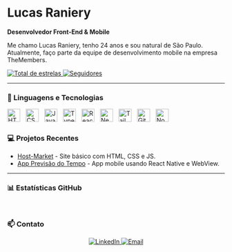 # Lucas Raniery

**Desenvolvedor Front-End & Mobile**

Me chamo Lucas Raniery, tenho 24 anos e sou natural de São Paulo. Atualmente, faço parte da equipe de desenvolvimento mobile na empresa TheMembers.

<p align="left">
    <a href="https://github.com/zSrLusca?tab=repositories&sort=stargazers">
        <img 
            alt="Total de estrelas" 
            title="Total de estrelas GitHub" 
            src="https://custom-icon-badges.demolab.com/github/stars/zSrLusca?color=55960c&style=for-the-badge&labelColor=488207&logo=star&label=estrelas"
        />
    </a>
    <a href="https://github.com/zSrLusca?tab=followers">
        <img 
            alt="Seguidores" 
            title="Me siga no GitHub" 
            src="https://custom-icon-badges.demolab.com/github/followers/zSrLusca?color=236ad3&labelColor=1155ba&style=for-the-badge&logo=github&label=Seguidores&logoColor=white"
        />
    </a>
</p>

---

### 🤖 Linguagens e Tecnologias

<p>
<img align="left" alt="HTML" title="HTML" width="30px" style="padding-right:10px;" src="https://cdn.jsdelivr.net/gh/devicons/devicon@latest/icons/html5/html5-original.svg" />
<img align="left" alt="CSS" title="CSS" width="30px" style="padding-right:10px;" src="https://cdn.jsdelivr.net/gh/devicons/devicon@latest/icons/css3/css3-original.svg" />
<img align="left" alt="JavaScript" title="JavaScript" width="30px" style="padding-right:10px;" src="https://cdn.jsdelivr.net/gh/devicons/devicon@latest/icons/javascript/javascript-original.svg" />
<img align="left" alt="TypeScript" title="TypeScript" width="30px" style="padding-right:10px;" src="https://cdn.jsdelivr.net/gh/devicons/devicon@latest/icons/typescript/typescript-original.svg" />
<img align="left" alt="React" title="React" width="30px" style="padding-right:10px;" src="https://cdn.jsdelivr.net/gh/devicons/devicon@latest/icons/react/react-original.svg" />
<img align="left" alt="Next.js" title="Next.js" width="30px" style="padding-right:10px;" src="https://cdn.jsdelivr.net/gh/devicons/devicon@latest/icons/nextjs/nextjs-original.svg" />
<img align="left" alt="Tailwind" title="Tailwind" width="30px" style="padding-right:10px;" src="https://cdn.jsdelivr.net/gh/devicons/devicon@latest/icons/tailwindcss/tailwindcss-original.svg" />
<img align="left" alt="Git" title="Git" width="30px" style="padding-right:10px;" src="https://cdn.jsdelivr.net/gh/devicons/devicon@latest/icons/git/git-original.svg" />
<img align="left" alt="Node.js" title="Node.js" width="30px" style="padding-right:10px;" src="https://cdn.jsdelivr.net/gh/devicons/devicon@latest/icons/nodejs/nodejs-original.svg" />
</p>

<br /><br />

### 💻 Projetos Recentes

- [Host-Market](https://github.com/nykael/Host-Market) - Site básico com HTML, CSS e JS.  
- [App Previsão do Tempo](https://github.com/zSrLusca/previsao-do-tempo) - App mobile usando React Native e WebView.  

---

### 📊 Estatísticas GitHub

<!--START_STATS-->
<!--END_STATS-->

<br />

### 📫 Contato

<p align="center">
    <a href="https://www.linkedin.com/in/lucas-raniery-696247382" target="_blank">
        <img 
            alt="LinkedIn" 
            title="LinkedIn" 
            src="https://img.shields.io/badge/LinkedIn-0A66C2?style=for-the-badge&logo=linkedin&logoColor=white" 
        />
    </a>
    <a href="mailto:lucas.raniery81@gmail.com" target="_blank">
        <img 
            alt="Email" 
            title="Email" 
            src="https://img.shields.io/badge/Email-D14836?style=for-the-badge&logo=gmail&logoColor=white" 
        />
    </a>
</p>
